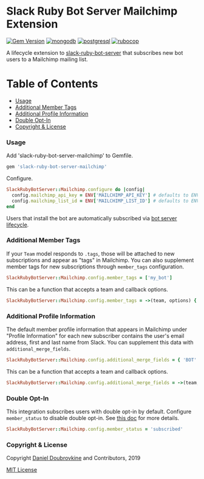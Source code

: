 Slack Ruby Bot Server Mailchimp Extension
=========================================

[![Gem Version](https://badge.fury.io/rb/slack-ruby-bot-server-mailchimp.svg)](https://badge.fury.io/rb/slack-ruby-bot-server-mailchimp)
[![mongodb](https://github.com/slack-ruby/slack-ruby-bot-server-mailchimp/actions/workflows/test-mongodb.yml/badge.svg)](https://github.com/slack-ruby/slack-ruby-bot-server-mailchimp/actions/workflows/test-mongodb.yml)
[![postgresql](https://github.com/slack-ruby/slack-ruby-bot-server-mailchimp/actions/workflows/test-postgresql.yml/badge.svg)](https://github.com/slack-ruby/slack-ruby-bot-server-mailchimp/actions/workflows/test-postgresql.yml)
[![rubocop](https://github.com/slack-ruby/slack-ruby-bot-server-mailchimp/actions/workflows/rubocop.yml/badge.svg)](https://github.com/slack-ruby/slack-ruby-bot-server-mailchimp/actions/workflows/rubocop.yml)

A lifecycle extension to [slack-ruby-bot-server](https://github.com/slack-ruby/slack-ruby-bot-server) that subscribes new bot users to a Mailchimp mailing list.

# Table of Contents

- [Usage](#usage)
- [Additional Member Tags](#additional-member-tags)
- [Additional Profile Information](#additional-profile-information)
- [Double Opt-In](#double-opt-in)
- [Copyright & License](#copyright--license)

### Usage

Add 'slack-ruby-bot-server-mailchimp' to Gemfile.

```ruby
gem 'slack-ruby-bot-server-mailchimp'
```

Configure.

```ruby
SlackRubyBotServer::Mailchimp.configure do |config|
  config.mailchimp_api_key = ENV['MAILCHIMP_API_KEY'] # defaults to ENV['MAILCHIMP_API_KEY']
  config.mailchimp_list_id = ENV['MAILCHIMP_LIST_ID'] # defaults to ENV['MAILCHIMP_LIST_ID']
end
```

Users that install the bot are automatically subscribed via [bot server lifecycle](lib/slack-ruby-bot-server/mailchimp/lifecycle.rb).

### Additional Member Tags

If your `Team` model responds to `.tags`, those will be attached to new subscriptions and appear as "tags" in Mailchimp. You can also supplement member tags for new subscriptions through `member_tags` configuration.

```ruby
SlackRubyBotServer::Mailchimp.config.member_tags = ['my_bot']
```

This can be a function that accepts a team and callback options.

```ruby
SlackRubyBotServer::Mailchimp.config.member_tags = ->(team, options) { [team.tags] }
```

### Additional Profile Information

The default member profile information that appears in Mailchimp under "Profile Information" for each new subscriber contains the user's email address, first and last name from Slack. You can supplement this data with `additional_merge_fields`.

```ruby
SlackRubyBotServer::Mailchimp.config.additional_merge_fields = { 'BOT' => 'MyBot' }
```

This can be a function that accepts a team and callback options.

```ruby
SlackRubyBotServer::Mailchimp.config.additional_merge_fields = ->(team, options) { { 'TEAM' => team.name } }
```

### Double Opt-In

This integration subscribes users with double opt-in by default. Configure `member_status` to disable double opt-in. See [this doc](https://developer.mailchimp.com/documentation/mailchimp/guides/manage-subscribers-with-the-mailchimp-api) for more details.

```ruby
SlackRubyBotServer::Mailchimp.config.member_status = 'subscribed'
```

### Copyright & License

Copyright [Daniel Doubrovkine](http://code.dblock.org) and Contributors, 2019

[MIT License](LICENSE)
